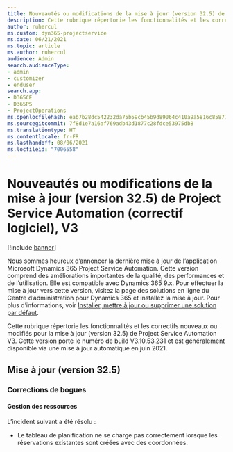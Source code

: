 ```yaml
---
title: Nouveautés ou modifications de la mise à jour (version 32.5) de Project Service Automation (correctif logiciel), V3
description: Cette rubrique répertorie les fonctionnalités et les correctifs disponibles pour la mise à jour (version 32.5) de Project Service Automation, V3.
author: ruhercul
ms.custom: dyn365-projectservice
ms.date: 06/21/2021
ms.topic: article
ms.author: ruhercul
audience: Admin
search.audienceType:
- admin
- customizer
- enduser
search.app:
- D365CE
- D365PS
- ProjectOperations
ms.openlocfilehash: eab7b28dc542232da75b59cb45b9d89064c410a9a5816c8587783140daf54f46
ms.sourcegitcommit: 7f8d1e7a16af769adb43d1877c28fdce53975db8
ms.translationtype: HT
ms.contentlocale: fr-FR
ms.lasthandoff: 08/06/2021
ms.locfileid: "7006558"
---
```

# <a name="whats-new-or-changed-in-project-service-automation-update-release-325-v3"></a>Nouveautés ou modifications de la mise à jour (version 32.5) de Project Service Automation (correctif logiciel), V3

[!include [banner](../includes/psa-now-project-operations.md)]

Nous sommes heureux d’annoncer la dernière mise à jour de l’application Microsoft Dynamics 365 Project Service Automation. Cette version comprend des améliorations importantes de la qualité, des performances et de l’utilisation. Elle est compatible avec Dynamics 365 9.x. Pour effectuer la mise à jour vers cette version, visitez la page des solutions en ligne du Centre d’administration pour Dynamics 365 et installez la mise à jour. Pour plus d’informations, voir [Installer, mettre à jour ou supprimer une solution par défaut](/power-platform/admin/install-remove-preferred-solution).

Cette rubrique répertorie les fonctionnalités et les correctifs nouveaux ou modifiés pour la mise à jour (version 32.5) de Project Service Automation V3. Cette version porte le numéro de build V3.10.53.231 et est généralement disponible via une mise à jour automatique en juin 2021.

## <a name="update-release-325"></a>Mise à jour (version 32.5)

### <a name="bug-fixes"></a>Corrections de bogues

#### <a name="resource-management"></a>Gestion des ressources

L’incident suivant a été résolu :

- Le tableau de planification ne se charge pas correctement lorsque les réservations existantes sont créées avec des coordonnées.

